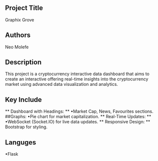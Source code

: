 ## Project Title

Graphix Grove

## Authors

Neo Molefe

## Description

This project is a cryptocurrency interactive data dashboard that aims to create an interactive offering real-time insights into the cryptocurrency market using advanced data visualization and analytics.


## Key Include  

** Dashboard with Headings: **
   •Market Cap, News, Favourites sections.
##Graphs:
    •Pie chart for market capitalization.
** Real-Time Updates: **
     •WebSocket (Socket.IO) for live data updates.
** Responsive Design: **
Bootstrap for styling.

## Languges 

  •Flask
  
